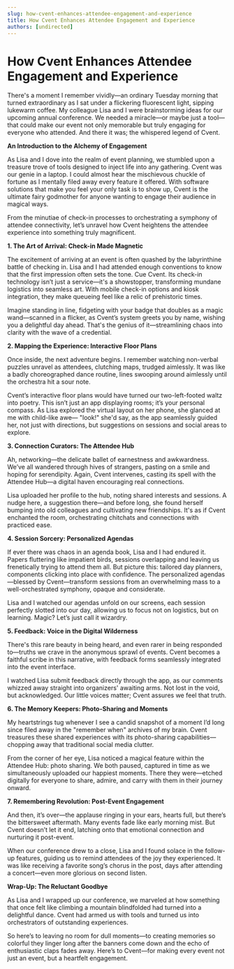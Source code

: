```yaml
---
slug: how-cvent-enhances-attendee-engagement-and-experience
title: How Cvent Enhances Attendee Engagement and Experience
authors: [undirected]
---
```



# How Cvent Enhances Attendee Engagement and Experience

There's a moment I remember vividly—an ordinary Tuesday morning that turned extraordinary as I sat under a flickering fluorescent light, sipping lukewarm coffee. My colleague Lisa and I were brainstorming ideas for our upcoming annual conference. We needed a miracle—or maybe just a tool—that could make our event not only memorable but truly engaging for everyone who attended. And there it was; the whispered legend of Cvent.

**An Introduction to the Alchemy of Engagement**

As Lisa and I dove into the realm of event planning, we stumbled upon a treasure trove of tools designed to inject life into any gathering. Cvent was our genie in a laptop. I could almost hear the mischievous chuckle of fortune as I mentally filed away every feature it offered. With software solutions that make you feel your only task is to show up, Cvent is the ultimate fairy godmother for anyone wanting to engage their audience in magical ways.

From the minutiae of check-in processes to orchestrating a symphony of attendee connectivity, let’s unravel how Cvent heightens the attendee experience into something truly magnificent.

**1. The Art of Arrival: Check-in Made Magnetic**

The excitement of arriving at an event is often quashed by the labyrinthine battle of checking in. Lisa and I had attended enough conventions to know that the first impression often sets the tone. Cue Cvent. Its check-in technology isn’t just a service—it's a showstopper, transforming mundane logistics into seamless art. With mobile check-in options and kiosk integration, they make queueing feel like a relic of prehistoric times.

Imagine standing in line, fidgeting with your badge that doubles as a magic wand—scanned in a flicker, as Cvent’s system greets you by name, wishing you a delightful day ahead. That's the genius of it—streamlining chaos into clarity with the wave of a credential.

**2. Mapping the Experience: Interactive Floor Plans**

Once inside, the next adventure begins. I remember watching non-verbal puzzles unravel as attendees, clutching maps, trudged aimlessly. It was like a badly choreographed dance routine, lines swooping around aimlessly until the orchestra hit a sour note.

Cvent’s interactive floor plans would have turned our two-left-footed waltz into poetry. This isn’t just an app displaying rooms; it’s your personal compass. As Lisa explored the virtual layout on her phone, she glanced at me with child-like awe— "look!" she'd say, as the app seamlessly guided her, not just with directions, but suggestions on sessions and social areas to explore.

**3. Connection Curators: The Attendee Hub**

Ah, networking—the delicate ballet of earnestness and awkwardness. We’ve all wandered through hives of strangers, pasting on a smile and hoping for serendipity. Again, Cvent intervenes, casting its spell with the Attendee Hub—a digital haven encouraging real connections.

Lisa uploaded her profile to the hub, noting shared interests and sessions. A nudge here, a suggestion there—and before long, she found herself bumping into old colleagues and cultivating new friendships. It's as if Cvent enchanted the room, orchestrating chitchats and connections with practiced ease.

**4. Session Sorcery: Personalized Agendas**

If ever there was chaos in an agenda book, Lisa and I had endured it. Papers fluttering like impatient birds, sessions overlapping and leaving us frenetically trying to attend them all. But picture this: tailored day planners, components clicking into place with confidence. The personalized agendas—blessed by Cvent—transform sessions from an overwhelming mass to a well-orchestrated symphony, opaque and considerate.

Lisa and I watched our agendas unfold on our screens, each session perfectly slotted into our day, allowing us to focus not on logistics, but on learning. Magic? Let’s just call it wizardry.

**5. Feedback: Voice in the Digital Wilderness**

There's this rare beauty in being heard, and even rarer in being responded to—truths we crave in the anonymous sprawl of events. Cvent becomes a faithful scribe in this narrative, with feedback forms seamlessly integrated into the event interface.

I watched Lisa submit feedback directly through the app, as our comments whizzed away straight into organizers' awaiting arms. Not lost in the void, but acknowledged. Our little voices matter; Cvent assures we feel that truth.

**6. The Memory Keepers: Photo-Sharing and Moments**

My heartstrings tug whenever I see a candid snapshot of a moment I’d long since filed away in the "remember when" archives of my brain. Cvent treasures these shared experiences with its photo-sharing capabilities—chopping away that traditional social media clutter.

From the corner of her eye, Lisa noticed a magical feature within the Attendee Hub: photo sharing. We both paused, captured in time as we simultaneously uploaded our happiest moments. There they were—etched digitally for everyone to share, admire, and carry with them in their journey onward.

**7. Remembering Revolution: Post-Event Engagement**

And then, it’s over—the applause ringing in your ears, hearts full, but there’s the bittersweet aftermath. Many events fade like early morning mist. But Cvent doesn’t let it end, latching onto that emotional connection and nurturing it post-event.

When our conference drew to a close, Lisa and I found solace in the follow-up features, guiding us to remind attendees of the joy they experienced. It was like receiving a favorite song’s chorus in the post, days after attending a concert—even more glorious on second listen.

**Wrap-Up: The Reluctant Goodbye**

As Lisa and I wrapped up our conference, we marveled at how something that once felt like climbing a mountain blindfolded had turned into a delightful dance. Cvent had armed us with tools and turned us into orchestrators of outstanding experiences.

So here’s to leaving no room for dull moments—to creating memories so colorful they linger long after the banners come down and the echo of enthusiastic claps fades away. Here’s to Cvent—for making every event not just an event, but a heartfelt engagement.